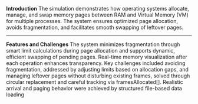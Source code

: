 
**Introduction** 
The simulation demonstrates how operating systems allocate, manage, and swap
memory pages between RAM and Virtual Memory (VM) for multiple processes. The system
ensures optimized page allocation, avoids fragmentation, and facilitates smooth swapping of
leftover pages.

<hr/>

**Features and Challenges**
The system minimizes fragmentation through smart limit calculations during page allocation
and supports dynamic, efficient swapping of pending pages. Real-time memory visualization
after each operation enhances transparency. Key challenges included avoiding fragmentation,
addressed by adjusting limits based on allocation gaps, and managing leftover pages without
disturbing existing frames, solved through circular replacement and careful tracking via
framesAllocated[]. Realistic arrival and paging behavior were achieved by structured
file-based data loading
